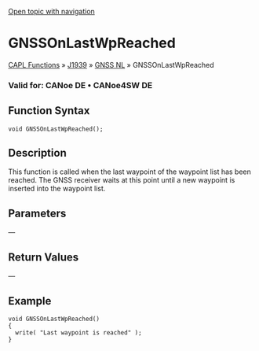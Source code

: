 [Open topic with navigation](../../../../../../CANoeDEFamily.htm#Topics/CAPLFunctions/J1939/GNSSNodeLayer/Functions/CAPLfunctionGNSSonlastwpreached.md)

# GNSSOnLastWpReached

[CAPL Functions](../../../CAPLfunctions.md) » [J1939](../../CAPLfunctionsJ1939StartPage.md) » [GNSS NL](../CAPLfunctionsGNSSNLOverview.md) » GNSSOnLastWpReached

### Valid for: CANoe DE • CANoe4SW DE

## Function Syntax

```plaintext
void GNSSOnLastWpReached();
```

## Description

This function is called when the last waypoint of the waypoint list has been reached. The GNSS receiver waits at this point until a new waypoint is inserted into the waypoint list.

## Parameters

—

## Return Values

—

## Example

```plaintext
void GNSSOnLastWpReached()
{
  write( "Last waypoint is reached" );
}
```